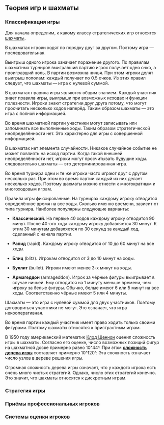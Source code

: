 ## Теория игр и шахматы

### Классификация игры

Для начала определим, к какому классу стратегических игр относятся [шахматы](https://ru.wikipedia.org/wiki/Шахматы).

В шахматах игроки ходят по порядку друг за другом. Поэтому игра — последовательная.

Выигрыш одного игрока означает поражение другого. По правилам шахматных турниров выигравший партию игрок получает одно очко, а проигравший ноль. В партии возможна ничья. При этом игроки делят выигрыш пополам: каждый получает по 0.5 очков. Из этих правил следует, что шахматы — игра с нулевой суммой.

В шахматах правила игры являются общим знанием. Каждый участник знает правила игры, выигрыши при возможных исходах и функции полезности. Игроки знают стратегии друг друга потому, что могут просчитать несколько ходов наперёд. Таким образом шахматы — это игра с полной информацией.

Во время шахматной партии участники могут записывать или запоминать все выполненные ходы. Таким образом стратегической неопределённости нет. Это характерно для игры с совершенной информацией.

В шахматах нет элемента случайности. Никакое случайное событие не может повлиять на исход партии. Когда такой внешней неопределённости нет, игроки могут просчитывать будущие ходы. следовательно шахматы — это детерминированная игра.

Во время турнира одни и те же игроки часто играют друг с другом несколько раз. При этом во время партии каждый из них делает несколько ходов. Поэтому шахматы можно отнести к многократным и многоходовым играм.

Правила игры фиксированные. На турнирах каждому игроку отводится определённое время на все ходы. Сколько именно времени, зависит от типа турнира. Наиболее популярны следующие варианты:

* **Классический**. На первые 40 ходов каждому игроку отводится 90 минут. После 40-ого хода каждому игроку добавляется 30 минут. К этим 30 минутам добавляется по 30 секунд за каждый ход, сделанный с начала партии.

* **Рапид** (rapid). Каждому игроку отводится от 10 до 60 минут на все ходы.

* **Блиц** (blitz). Игрокам отводится от 3 до 10 минут на ходы.

* **Буллит** (bullet). Игроки имеют менее 3-х минут на ходы.

* **Армагеддон** (armageddon). Игрок за чёрные фигуры выигрывает в случае ничьей. Ему отводится на 1 минуту меньше времени, чем игроку за белые фигуры. Обычно, белые имеют 6 или 5 минут на все ходы. Соответственно чёрные имеют 5 или 4 минуты.

Шахматы — это игра с нулевой суммой для двух участников. Поэтому договориться участники не могут. Это означает, что игра некооперативная.

Во время партии каждый участник имеет право ходить только своими фигурами. Поэтому шахматы относятся к пристрастным играм.

В 1950 году американский математик [Клод Шеннон](https://ru.wikipedia.org/wiki/Шеннон,_Клод) оценил сложность игры в шахматы. Согласно его оценке, число возможных позиций фигур на шахматной доске примерно равно 10^44^. При этом [**сложность дерева игры**](https://en.wikipedia.org/wiki/Game_complexity#Game-tree_complexity) составляет примерно 10^120^. Эта сложность означает число узлов в дереве решения игры.

Огромная сложность дерева игры означает, что у каждого игрока есть очень много чистых стратегий. Однако, число этих стратегий конечно. Это значит, что шахматы относятся к дискретным играм.

### Стратегия игры

### Приёмы профессиональных игроков

### Системы оценки игроков